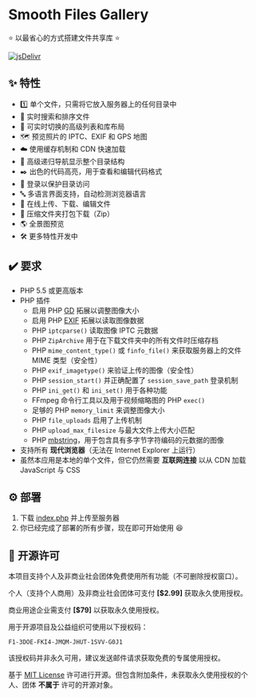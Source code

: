 # Smooth Files Gallery

⭐ 以最省心的方式搭建文件共享库 ⭐

[![jsDelivr](https://data.jsdelivr.com/v1/package/npm/smooth-files-gallery/badge?style=rounded)](https://www.jsdelivr.com/package/npm/smooth-files-gallery)

## ✨ 特性

- 1️⃣ 单个文件，只需将它放入服务器上的任何目录中
- 🔎 实时搜索和排序文件
- 📃 可实时切换的高级列表和库布局
- 🗺️ 预览照片的 IPTC、EXIF 和 GPS 地图
- ☁️ 使用缓存机制和 CDN 快速加载
- 🌲 高级递归导航显示整个目录结构
- ✒️ 出色的代码高亮，用于查看和编辑代码格式
- 🔐 登录以保护目录访问
- 🔤 多语言界面支持，自动检测浏览器语言
- 📝 在线上传、下载、编辑文件
- 📁 压缩文件夹打包下载（Zip）
- 🌎️ 全景图预览
- 🛠 更多特性开发中

## ✔️ 要求

- PHP 5.5 或更高版本
- PHP 插件
  - 启用 PHP [GD](https://www.php.net/manual/book.image.php) 拓展以调整图像大小
  - 启用 PHP [EXIF](https://www.php.net/manual/book.exif.php) 拓展以读取图像数据
  - PHP `iptcparse()` 读取图像 IPTC 元数据
  - PHP `ZipArchive` 用于在下载文件夹中的所有文件时压缩存档
  - PHP `mime_content_type()` 或 `finfo_file()` 来获取服务器上的文件 MIME 类型（安全性）
  - PHP `exif_imagetype()` 来验证上传的图像（安全性）
  - PHP `session_start()` 并正确配置了 `session_save_path` 登录机制
  - PHP `ini_get()` 和 `ini_set()` 用于各种功能
  - FFmpeg 命令行工具以及用于视频缩略图的 PHP `exec()`
  - 足够的 PHP `memory_limit` 来调整图像大小
  - PHP `file_uploads` 启用了上传机制
  - PHP `upload_max_filesize` 与最大文件上传大小匹配
  - PHP [mbstring](https://www.php.net/manual/book.mbstring.php)，用于包含具有多字节字符编码的元数据的图像
- 支持所有 **现代浏览器**（无法在 Internet Explorer 上运行）
- 虽然本应用是本地的单个文件，但它仍然需要 **互联网连接** 以从 CDN 加载 JavaScript 与 CSS

## ⚙️ 部署

1. 下载 [index.php](https://gitlab.soraharu.com/XiaoXi/Smooth-Files-Gallery/-/raw/master/index.php?inline=false) 并上传至服务器
2. 你已经完成了部署的所有步骤，现在即可开始使用 😆

## 📜 开源许可

本项目支持个人及非商业社会团体免费使用所有功能（不可删除授权窗口）。

个人（支持个人商用）及非商业社会团体可支付 **[$2.99]** 获取永久使用授权。

商业用途企业需支付 **[$79]** 以获取永久使用授权。

用于开源项目及公益组织可使用以下授权码：

```
F1-3DOE-FKI4-JMQM-JHUT-1SVV-G0J1
```

该授权码并非永久可用，建议发送邮件请求获取免费的专属使用授权。

基于 [MIT License](https://choosealicense.com/licenses/mit/) 许可进行开源。但包含附加条件，未获取永久使用授权的个人、团体 **不属于** 许可的开源对象。
